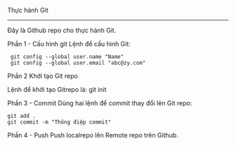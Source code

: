  Thực hành Git
 ____________________________________

Đây là Github repo cho thực hành Git.

 Phần 1 - Cấu hình git
Lệnh để cấu hình Git:

     git config --global user.name "Name"
     git config --global user.email "abc@zy.com"

 Phần 2  Khởi tạo Git repo 
 
 Lệnh để khởi tạo Gitrepo là:   git init
  
Phần 3 - Commit
Dùng  hai lệnh để commit thay đổi lên Git repo:

    git add .
    git commit -m "Thông điệp commit"

Phần 4 - Push
Push localrepo lên Remote repo trên Github.
